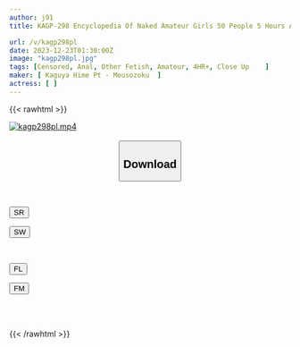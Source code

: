 ```yaml
---
author: j91
title: KAGP-298 Encyclopedia Of Naked Amateur Girls 50 People 5 Hours A Hair Nude Collection Of Today's Girls Undressing With Shame

url: /v/kagp298pl
date: 2023-12-23T01:30:00Z
image: "kagp298pl.jpg"
tags: [Censored, Anal, Other Fetish, Amateur, 4HR+, Close Up	]
maker: [ Kaguya Hime Pt - Mousozoku  ]
actress: [ ]
---
```



{{< rawhtml >}}

<div class="video" data-videoid="qdqbsmqmh3hw">
    <a href="javascript:;">
        <img src="/v/kagp298pl/kagp298pl.jpg" width="WIDTH" height="HEIGHT" alt="kagp298pl.mp4" loading="lazy">
    </a>
</div>

<script type="text/javascript" src="https://j91.asia/asset/on-demand-sruby.js"></script>

<br>
  <link rel="stylesheet" href="https://j91.asia/asset/bs5.css">
  
  <center>
  <button class="btn btn-primary" type="button" data-bs-toggle="collapse" data-bs-target=".multi-collapse" aria-expanded="false" aria-controls="multiCollapseExample1 multiCollapseExample2"><h2>Download</h2></button></center>
</p>
<div class="row">
  <div class="col">
    <div class="collapse multi-collapse" id="multiCollapseExample1">
      <div class="card card-body">
	      	      <br>
<div class="buttons">  
<p><a href="https://stmruby.com/qdqbsmqmh3hw" target="_blank"><button class="btn-hover color-3"><i class="fa fa-download"></i> SR</button></a></p>
<p><a href="https://flaswish.com/gn2xb1dyy2z3" target="_blank"><button class="btn-hover color-2"><i class="fa fa-download"></i> SW</button></a></p></div>
    </div>
  </div>
</div>
  <div class="col">
    <div class="collapse multi-collapse" id="multiCollapseExample2">
      <div class="card card-body">
	      <br>
<div class="buttons">
<p><a href="javascript:;" target="_blank"><button class="btn-hover color-9"><i class="fa fa-download"></i> FL</button></a></p>
<p><a href="javascript:;" target="_blank"><button class="btn-hover color-8"><i class="fa fa-download"></i> FM</button></a></p></div>
<br><br>
      </div>
    </div>
  </div>
</div>

{{< /rawhtml >}}
